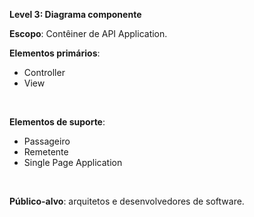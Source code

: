 **Level 3: Diagrama componente**

**Escopo**: Contêiner de API Application.

**Elementos primários**:
* Controller
* View
<br>

**Elementos de suporte**:
* Passageiro
* Remetente
* Single Page Application
<br>

**Público-alvo**: arquitetos e desenvolvedores de software.